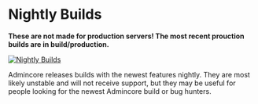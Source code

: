 # Nightly Builds
**These are not made for production servers! The most recent prouction builds are in build/production.**

[![Nightly Builds](https://github.com/RudRecciah/admincore/actions/workflows/nightly.yml/badge.svg)](https://github.com/RudRecciah/admincore/tree/build/nightly)

Admincore releases builds with the newest features nightly. They are most likely unstable and will not receive support, but they may be useful for people looking for the newest Admincore build or bug hunters.
